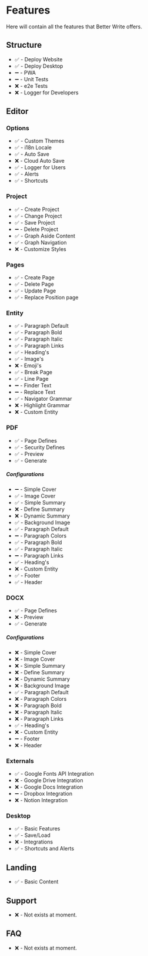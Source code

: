 # Features

Here will contain all the features that Better Write offers.

## Structure

- ✅ - Deploy Website
- ✅ - Deploy Desktop
- ➖ - PWA
- ➖ - Unit Tests
- ❌ - e2e Tests
- ❌ - Logger for Developers

## Editor

### Options

- ✅ - Custom Themes
- ✅ - i18n Locale
- ✅ - Auto Save
- ❌ - Cloud Auto Save
- ✅ - Logger for Users
- ✅ - Alerts
- ✅ - Shortcuts

### Project

- ✅ - Create Project
- ✅ - Change Project
- ✅ - Save Project
- ➖ - Delete Project
- ✅ - Graph Aside Content
- ✅ - Graph Navigation
- ❌ - Customize Styles

### Pages

- ✅ - Create Page
- ✅ - Delete Page
- ✅ - Update Page
- ✅ - Replace Position page

### Entity

- ✅ - Paragraph Default
- ✅ - Paragraph Bold
- ✅ - Paragraph Italic
- ✅ - Paragraph Links
- ✅ - Heading's
- ✅ - Image's
- ❌ - Emoji's
- ✅ - Break Page
- ✅ - Line Page
- ➖ - Finder Text
- ➖ - Replace Text
- ✅ - Navigator Grammar
- ❌ - Highlight Grammar
- ❌ - Custom Entity

### PDF

- ✅ - Page Defines
- ✅ - Security Defines
- ✅ - Preview
- ✅ - Generate

##### Configurations

- ➖ - Simple Cover
- ✅ - Image Cover
- ✅ - Simple Summary
- ❌ - Define Summary
- ❌ - Dynamic Summary
- ✅ - Background Image
- ✅ - Paragraph Default
- ➖ - Paragraph Colors
- ✅ - Paragraph Bold
- ✅ - Paragraph Italic
- ➖ - Paragraph Links
- ✅ - Heading's
- ❌ - Custom Entity
- ✅ - Footer
- ✅ - Header

### DOCX

- ✅ - Page Defines
- ❌ - Preview
- ✅ - Generate

##### Configurations

- ❌ - Simple Cover
- ❌ - Image Cover
- ❌ - Simple Summary
- ❌ - Define Summary
- ❌ - Dynamic Summary
- ❌ - Background Image
- ✅ - Paragraph Default
- ❌ - Paragraph Colors
- ❌ - Paragraph Bold
- ❌ - Paragraph Italic
- ❌ - Paragraph Links
- ✅ - Heading's
- ❌ - Custom Entity
- ➖ - Footer
- ❌ - Header

### Externals

- ✅ - Google Fonts API Integration
- ❌ - Google Drive Integration
- ❌ - Google Docs Integration
- ➖ - Dropbox Integration
- ❌ - Notion Integration

### Desktop

- ✅ - Basic Features
- ✅ - Save/Load
- ❌ - Integrations
- ✅ - Shortcuts and Alerts

## Landing

- ✅ - Basic Content

## Support

- ❌ - Not exists at moment.

## FAQ

- ❌ - Not exists at moment.
